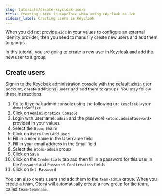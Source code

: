 ```yaml
---
slug: tutorials/create-keycloak-users
title: Creating users in Keycloak when using Keycloak as IdP
sidebar_label: Creating users in Keycloak
---
```


When you did not provide `oidc` in your values to configure an external identity provider, then you need to manually create new users and add them to groups.

In this tutorial, you are going to create a new user in Keycloak and add the new user to a group.

## Create users

Sign in to the Keycloak administration console with the default `admin` user account, create additional users and add them to groups. You may follow these instructions:

1. Go to Keycloak admin console using the following url: `keycloak.<your domainSuffix>`
2. Click on `Administration Console`
3. Login with username: `admin` and the password `<otomi.adminPassword>` provided in your values.
4. Select the `Otomi` realm
5. Click on `Users` then `Add user` 
6. Fill in a user name in the Username field
7. Fill in your email address in the Email field
8. Select the `otomi-admin` group
9. Click on `Save`
10. Click on the `Credentials` tab and then fill in a password for this user in the `Password` and `Password Confirmation` fields
11. Click on `Set Password`

You can also create users and add them to the `team-admin` group. When you create a team, Otomi will automatically create a new group for the team, called `team-teamname`.
